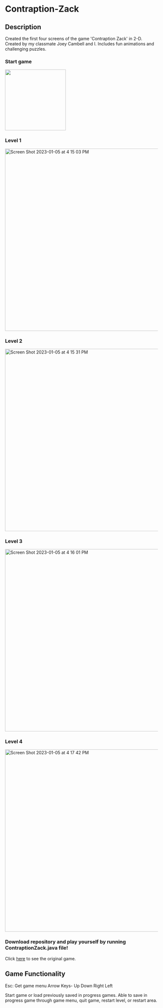 # Contraption-Zack
## Description
Created the first four screens of the game 'Contraption Zack' in 2-D. Created by my classmate Joey Cambell and I. Includes fun animations and challenging puzzles.

### Start game
<img src="https://user-images.githubusercontent.com/83095073/210903771-bda15a60-6b1c-4d7d-9a0c-9a781566ce2b.jpg" width="200" height="200">

### Level 1
<img width="599" alt="Screen Shot 2023-01-05 at 4 15 03 PM" src="https://user-images.githubusercontent.com/83095073/210904110-bfcc09d3-3425-46e3-8735-5dea7a4138b2.png">

### Level 2
<img width="599" alt="Screen Shot 2023-01-05 at 4 15 31 PM" src="https://user-images.githubusercontent.com/83095073/210904148-3587d776-cff2-405b-911c-6e12c2215658.png">

### Level 3
<img width="599" alt="Screen Shot 2023-01-05 at 4 16 01 PM" src="https://user-images.githubusercontent.com/83095073/210904199-ce308158-df2f-49ba-a657-59670e7a61d0.png">

### Level 4
<img width="599" alt="Screen Shot 2023-01-05 at 4 17 42 PM" src="https://user-images.githubusercontent.com/83095073/210904394-36f5df3a-1751-47f1-986f-3575ec7022d2.png">

### Download repository and play yourself by running ContraptionZack.java file!

Click [here](https://classicreload.com/contraption-zack.html) to see the original game.

## Game Functionality
Esc: Get game menu
Arrow Keys-
Up
Down
Right
Left

Start game or load previously saved in progress games. Able to save in progress game through game menu, quit game, restart level, or restart area.

